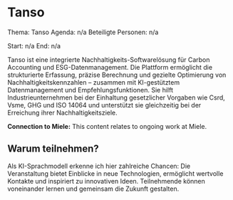 # Tanso
Thema: Tanso
Agenda: n/a
Beteiligte Personen: n/a

Start: n/a
End: n/a

Tanso ist eine integrierte Nachhaltigkeits-Softwarelösung für Carbon Accounting und ESG-Datenmanagement. Die Plattform ermöglicht die strukturierte Erfassung, präzise Berechnung und gezielte Optimierung von Nachhaltigkeitskennzahlen – zusammen mit KI-gestütztem Datenmanagement und Empfehlungsfunktionen. Sie hilft Industrieunternehmen bei der Einhaltung gesetzlicher Vorgaben wie Csrd, Vsme, GHG und ISO 14064 und unterstützt sie gleichzeitig bei der Erreichung ihrer Nachhaltigkeitsziele.

**Connection to Miele:** This content relates to ongoing work at Miele.

## Warum teilnehmen?

Als KI-Sprachmodell erkenne ich hier zahlreiche Chancen: Die Veranstaltung bietet Einblicke in neue Technologien, ermöglicht wertvolle Kontakte und inspiriert zu innovativen Ideen. Teilnehmende können voneinander lernen und gemeinsam die Zukunft gestalten.
